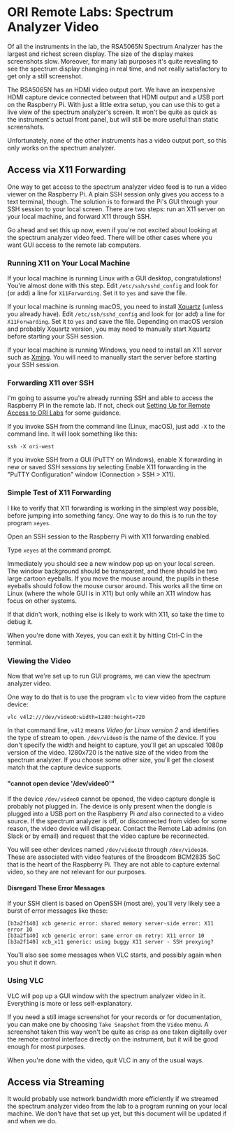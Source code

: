 # ORI Remote Labs: Spectrum Analyzer Video

Of all the instruments in the lab, the RSA5065N Spectrum Analyzer has the largest and richest screen display. The size of the display makes screenshots slow. Moreover, for many lab purposes it's quite revealing to see the spectrum display changing in real time, and not really satisfactory to get only a still screenshot.

The RSA5065N has an HDMI video output port. We have an inexpensive HDMI capture device connected between that HDMI output and a USB port on the Raspberry Pi. With just a little extra setup, you can use this to get a live view of the spectrum analyzer's screen. It won't be quite as quick as the instrument's actual front panel, but will still be more useful than static screenshots.

Unfortunately, none of the other instruments has a video output port, so this only works on the spectrum analyzer.

## Access via X11 Forwarding

One way to get access to the spectrum analyzer video feed is to run a video viewer on the Raspberry Pi. A plain SSH session only gives you access to a text terminal, though. The solution is to forward the Pi's GUI through your SSH session to your local screen. There are two steps: run an X11 server on your local machine, and forward X11 through SSH.

Go ahead and set this up now, even if you're not excited about looking at the spectrum analyzer video feed. There will be other cases where you want GUI access to the remote lab computers.

### Running X11 on Your Local Machine

If your local machine is running Linux with a GUI desktop, congratulations! You're almost done with this step. Edit `/etc/ssh/sshd_config` and look for (or add) a line for `X11Forwarding`. Set it to `yes` and save the file.

If your local machine is running macOS, you need to install
[Xquartz](https://www.xquartz.org/) (unless you already have). Edit `/etc/ssh/sshd_config` and look for (or add) a line for `X11Forwarding`. Set it to `yes` and save the file. Depending on macOS version and probably Xquartz version, you may need to manually start Xquartz before starting your SSH session.

If your local machine is running Windows, you need to install an X11 server such as
[Xming](https://sourceforge.net/projects/xming/). You will need to manually start the server before starting your SSH session.

### Forwarding X11 over SSH

I'm going to assume you're already running SSH and able to access the Raspberry Pi in the remote lab. If not, check out [Setting Up for Remote Access to ORI Labs](ORI-Lab-User-Setup.md) for some guidance.

If you invoke SSH from the command line (Linux, macOS), just add `-X` to the command line. It will look something like this:
```
ssh -X ori-west
```

If you invoke SSH from a GUI (PuTTY on Windows), enable X forwarding in new or saved SSH sessions by selecting Enable X11 forwarding in the "PuTTY Configuration" window (Connection > SSH > X11).

### Simple Test of X11 Forwarding

I like to verify that X11 forwarding is working in the simplest way possible, before jumping into something fancy. One way to do this is to run the toy program `xeyes`.

Open an SSH session to the Raspberry Pi with X11 forwarding enabled.

Type `xeyes` at the command prompt.

Immediately you should see a new window pop up on your local screen. The window background should be transparent, and there should be two large cartoon eyeballs. If you move the mouse around, the pupils in these eyeballs should follow the mouse cursor around. This works all the time on Linux (where the whole GUI is in X11) but only while an X11 window has focus on other systems.

If that didn't work, nothing else is likely to work with X11, so take the time to debug it.

When you're done with Xeyes, you can exit it by hitting Ctrl-C in the terminal.

### Viewing the Video

Now that we're set up to run GUI programs, we can view the spectrum analyzer video.

One way to do that is to use the program `vlc` to view video from the capture device:

```
vlc v4l2:///dev/video0:width=1280:height=720
```

In that command line, `v4l2` means _Video for Linux version 2_ and identifies the type of stream to open. `/dev/video0` is the name of the device. If you don't specify the width and height to capture, you'll get an upscaled 1080p version of the video. 1280x720 is the native size of the video from the spectrum analyzer. If you choose some other size, you'll get the closest match that the capture device supports.

#### "cannot open device '/dev/video0'"

If the device `/dev/video0` cannot be opened, the video capture dongle is probably not plugged in. The device is only present when the dongle is plugged into a USB port on the Raspberry Pi *and* also connected to a video source. If the spectrum analyzer is off, or disconnected from video for some reason, the video device will disappear. Contact the Remote Lab admins (on Slack or by email) and request that the video capture be reconnected.

You will see other devices named `/dev/video10` through `/dev/video16`. These are associated with video features of the Broadcom BCM2835 SoC that is the heart of the Raspberry Pi. They are not able to capture external video, so they are not relevant for our purposes.

#### Disregard These Error Messages

If your SSH client is based on OpenSSH (most are), you'll very likely see a burst of error messages like these:

```
[b3a2f140] xcb generic error: shared memory server-side error: X11 error 10
[b3a2f140] xcb generic error: same error on retry: X11 error 10
[b3a2f140] xcb_x11 generic: using buggy X11 server - SSH proxying?
```

You'll also see some messages when VLC starts, and possibly again when you shut it down.

### Using VLC

VLC will pop up a GUI window with the spectrum analyzer video in it. Everything is more or less self-explanatory.

If you need a still image screenshot for your records or for documentation, you can make one by choosing `Take Snapshot` from the `Video` menu. A screenshot taken this way won't be quite as crisp as one taken digitally over the remote control interface directly on the instrument, but it will be good enough for most purposes.

When you're done with the video, quit VLC in any of the usual ways.

## Access via Streaming

It would probably use network bandwidth more efficiently if we streamed the spectrum analyzer video from the lab to a program running on your local machine. We don't have that set up yet, but this document will be updated if and when we do.


